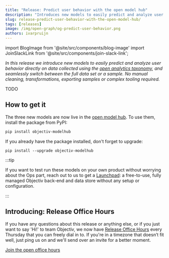 ```yaml
---
title: "Release: Predict user behavior with the open model hub"
description: "Introduces new models to easily predict and analyze user behavior directly on data collected using the open analytics taxonomy, and seamlessly switch between the full data set or a sample. No manual cleaning, transformations, exporting samples or complex tooling required."
slug: release-predict-user-behavior-with-the-open-model-hub/
tags: [releases]
image: /img/open-graph/og-predict-user-behavior.png
authors: ivarpruijn
---
```


<head>
  <meta property="og:title" content="Release: Predict user behavior with the open model hub" />
</head>

import BlogImage from '@site/src/components/blog-image'
import JoinSlackLink from '@site/src/components/join-slack-link';

[taxonomy]: https://objectiv.io/docs/taxonomy/
[location_stack]: https://objectiv.io/docs/modeling/example-notebooks/open-taxonomy/#location_stack
[model_hub]: https://objectiv.io/docs/modeling/open-model-hub/
[bach]: https://objectiv.io/docs/modeling/bach/
[sklearn-log-reg]: https://scikit-learn.org/stable/modules/generated/sklearn.linear_model.LogisticRegression.html
[launchpad]: https://objectiv.io/blog/introducing-the-launchpad/
[release-office-hours]: https://cal.com/objectiv/release-office-hours?date=2022-06-16%2B0200

*In this release we introduce new models to easily predict and analyze user behavior directly on data collected using the [open analytics taxonomy][taxonomy], and seamlessly switch between the full data set or a sample. No manual cleaning, transformations, exporting samples or complex tooling required.*

<!--truncate-->

TODO


## How to get it
The three new models are now live in the [open model hub][model_hub]. To use them, install the package from 
PyPI:

```bash
pip install objectiv-modelhub
```

If you already have the package installed, don't forget to upgrade:

```console
pip install --upgrade objectiv-modelhub
```

:::tip

If you want to test run these models on your own product without worrying about the Ops part, reach out to us 
to get a [Launchpad][launchpad]: a free-to-use, fully managed Objectiv back-end and data store without any 
setup or configuration.

:::

## Introducing: Release Office Hours
If you have any questions about this release or anything else, or if you just want to say 'Hi!' to team 
Objectiv, we now have [Release Office Hours][release-office-hours] every Thursday that you can freely dial in 
to. If you're in a timezone that doesn’t fit well, just ping us on <JoinSlackLink linkText="Slack" /> and 
we'll send over an invite for a better moment.

[Join the open office hours][release-office-hours]

